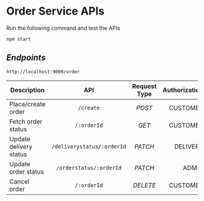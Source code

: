 # Order Service APIs

Run the following command and test the APIs
```
npm start
```

## _Endpoints_

```
http://localhost:9000/order
```

| Description       | API           | Request Type| Authorization  |
| ------------- |:-------------:|:-------------:| -----:|
| Place/create order      | `/create` | _POST_| CUSTOMER |
| Fetch order status     | `/:orderId`      | _GET_|  CUSTOMER  |
| Update delivery status | `/deliverystatus/:orderId`     | _PATCH_ |  DELIVERY   |
| Update order status | `/orderstatus/:orderId`    | _PATCH_  |  ADMIN   |
| Cancel order | `/:orderId`      | _DELETE_ |  CUSTOMER   |
